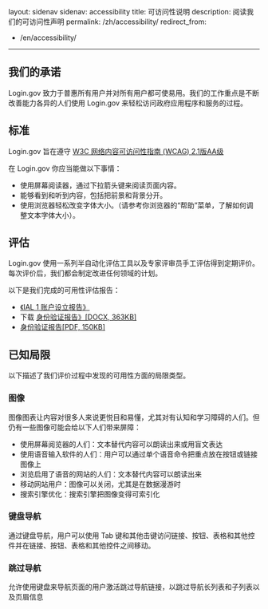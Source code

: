 layout: sidenav
sidenav: accessibility
title: 可访问性说明
description: 阅读我们的可访问性声明
permalink: /zh/accessibility/
redirect_from:
  - /en/accessibility/
---

## 我们的承诺
Login.gov 致力于普惠所有用户并对所有用户都可使易用。我们的工作重点是不断改善能力各异的人们使用 Login.gov 来轻松访问政府应用程序和服务的过程。

## 标准
Login.gov 旨在遵守 [W3C 网络内容可访问性指南 (WCAG) 2.1版AA级](https://www.w3.org/TR/WCAG21/)

在 Login.gov 你应当能做以下事情：

* 使用屏幕阅读器，通过下拉箭头键来阅读页面内容。
* 能够看到和听到内容，包括把前景和背景分开。
* 使用浏览器轻松改变字体大小。（请参考你浏览器的“帮助”菜单，了解如何调整文本字体大小）。

## 评估
Login.gov 使用一系列半自动化评估工具以及专家评审员手工评估得到定期评价。每次评价后，我们都会制定改进任何领域的计划。

以下是我们完成的可用性评估报告：

* [《IAL 1 账户设立报告》](/docs/accessibility-assessment-ial1-account-creation.pdf)
* 下载 [身份验证报告》[DOCX, 363KB]](/docs/identity-verification-report.docx)
* [身份验证报告[PDF, 150KB]](/docs/identity-verification-report.pdf)

## 已知局限
以下描述了我们评价过程中发现的可用性方面的局限类型。

### 图像
图像图表让内容对很多人来说更悦目和易懂，尤其对有认知和学习障碍的人们。但仍有一些图像可能会给以下人们带来屏障：

* 使用屏幕阅览器的人们：文本替代内容可以朗读出来或用盲文表达
* 使用语音输入软件的人们：用户可以通过单个语音命令把重点放在按钮或链接图像上
* 浏览启用了语音的网站的人们：文本替代内容可以朗读出来
* 移动网站用户：图像可以关闭，尤其是在数据漫游时
* 搜索引擎优化：搜索引擎把图像变得可索引化

### 键盘导航
通过键盘导航，用户可以使用 Tab 键和其他击键访问链接、按钮、表格和其他控件并在链接、按钮、表格和其他控件之间移动。

### 跳过导航
允许使用键盘来导航页面的用户激活跳过导航链接，以跳过导航长列表和子列表以及页眉信息
